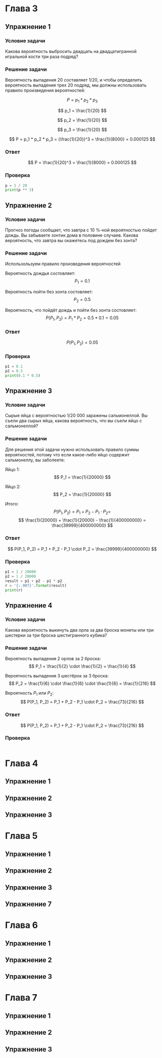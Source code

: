 # Глава 3

## Упражнение 1

### Условие задачи

Какова вероятность выбросить двадцать на двадцатигранной игральной
кости три раза подряд?

### Решение задачи

Вероятность выпадения 20 составляет 1/20, и чтобы определить
вероятность выпадения трех 20 подряд, мы должны использовать правило
произведения вероятностей:

$$
P = p_1 * p_2 * p_3
$$

$$
p_1 = \frac{1}{20}
$$

$$
p_2 = \frac{1}{20}
$$

$$
p_3 = \frac{1}{20}
$$

$$
P = p_1 * p_2 * p_3 = (\frac{1}{20})^3 = \frac{1}{8000} = 0.000125
$$

### Ответ

$$
P = \frac{1}{20}^3 = \frac{1}{8000} = 0.000125
$$

### Проверка

```python
p = 1 / 20
print(p ** 3)
```

## Упражнение 2

### Условие задачи

Прогноз погоды сообщает, что завтра с 10 %-ной вероятностью пойдет
дождь. Вы забываете зонтик дома в половине случаев. Какова вероятность,
что завтра вы окажетесь под дождем без зонта?

### Решение задачи

Использользуем правило произведения вероятностей

Вероятность дождья состовляет:
$$
P_1 = 0.1
$$

Вероятность пойти без зонта состовляет:
$$
P_2 = 0.5
$$

Вероятность, что пойдёт дождь и пойти без зонта состовляет:
$$
P(P_1, P_2) = P_1 * P_2 = 0.5 * 0.1 = 0.05
$$

### Ответ

$$
P(P_1, P_2) = 0.05
$$

### Проверка

```python
p1 = 0.1
p2 = 0.5
print(0.1 * 0.5)
```

## Упражнение 3

### Условие задачи

Сырые яйца с вероятностью 1/20 000 заражены сальмонеллой. Вы съели
два сырых яйца, какова вероятность, что вы съели яйцо с сальмонеллой?

### Решение задачи

Для решения этой задачи нужно использовать правило суммы
вероятностей, потому что если какое-либо яйцо содержит
сальмонеллу, вы заболеете:

Яйцо 1:
$$
P_1 = \frac{1}{20000}
$$

Яйцо 2:
$$
P_2 = \frac{1}{20000}
$$

Итого:
$$
P(P_1, P_2) = P_1 + P_2 - P_1 \cdot P_2 = 
$$
$$
\frac{1}{20000} + \frac{1}{20000} - \frac{1}{400000000} = \frac{39999}{400000000}
$$


### Ответ

$$
P(P_1, P_2) = P_1 + P_2 - P_1 \cdot P_2 = \frac{39999}{400000000}
$$

### Проверка

```python
p1 = 1 / 20000
p2 = 1 / 20000
result = p1 + p2 - p1 * p2
r = '{:.90f}'.format(result)
print(r)
```


## Упражнение 4

### Условие задачи

Какова вероятность выкинуть два орла за два броска монеты или три
шестерки за три броска шестигранного кубика?

### Решение задачи

Вероятность выпадения 2 орлов за 2 броска:
$$
P_1 = \frac{1}{2} \cdot \frac{1}{2} = \frac{1}{4}
$$

Вероятность выпадения 3 шестёрок за 3 броска:
$$
P_2 = \frac{1}{6} \cdot \frac{1}{6} \cdot \frac{1}{6} = \frac{1}{216}
$$

Вероятность $P_1$ или $P_2$:
$$
P(P_1, P_2) = P_1 + P_2 - P_1 \cdot P_2 = \frac{73}{216}
$$

### Ответ

$$
P(P_1, P_2) = P_1 + P_2 - P_1 \cdot P_2 = \frac{73}{216}
$$

### Проверка

```python

```

# Глава 4

## Упражнение 1


## Упражнение 2


## Упражнение 3


# Глава 5

## Упражнение 1


## Упражнение 2


## Упражнение 3



## Упражнение 7

# Глава 6

## Упражнение 1


## Упражнение 2


## Упражнение 3


# Глава 7

## Упражнение 1


## Упражнение 2


## Упражнение 3


